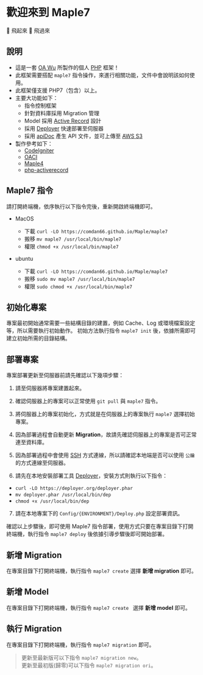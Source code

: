 # 歡迎來到 Maple7
🍁 飛起來 🍁 飛過來

## 說明
* 這是一套 [OA Wu](https://www.ioa.tw/) 所製作的個人 [PHP](http://php.net/) 框架！
* 此框架需要搭配 `maple7` 指令操作，來進行相關功能，文件中會說明該如何使用。
* 此框架僅支援 PHP7（包含）以上。  
* 主要大功能如下：
	* 指令控制框架
	* 針對資料庫採用 Migration 管理
	* Model 採用 [Active Record](https://zh.wikipedia.org/zh-tw/Active_Record) 設計
	* 採用 [Deployer](https://deploye4.r.org/) 快速部署至伺服器
	* 採用 [apiDoc](http://apidocjs.com/) 產生 API 文件，並可上傳至 [AWS S3](https://aws.amazon.com/tw/s3/)
* 製作參考如下：
	* [CodeIgniter](https://www.codeigniter.com/)
	* [OACI](https://github.com/comdan66/oaci)
	* [Maple4](https://github.com/comdan66/Maple/tree/v4/4.0.13/master)
	* [php-activerecord](https://github.com/jpfuentes2/php-activerecord)

## Maple7 指令
請打開終端機，依序執行以下指令完後，重新開啟終端機即可。

* MacOS
  * 下載 `curl -LO https://comdan66.github.io/Maple/maple7`
  * 搬移 `mv maple7 /usr/local/bin/maple7`
  * 權限 `chmod +x /usr/local/bin/maple7`

* ubuntu
  * 下載 `curl -LO https://comdan66.github.io/Maple/maple7`
  * 搬移 `sudo mv maple7 /usr/local/bin/maple7`
  * 權限 `sudo chmod +x /usr/local/bin/maple7`

## 初始化專案
專案最初開始通常需要一些結構目錄的建置，例如 Cache、Log 或環境檔案設定等，所以需要執行初始動作。
初始方法執行指令 `maple7 init` 後，依據所需即可建立初始所需的目錄結構。


## 部署專案
專案部署更新至伺服器前請先確認以下幾項步驟：

1. 請至伺服器將專案建置起來。

2. 確認伺服器上的專案可以正常使用 `git pull` 與 `maple7` 指令。 

3. 將伺服器上的專案初始化，方式就是在伺服器上的專案執行 `maple7` 選擇初始專案。

4. 因為部署過程會自動更新 **Migration**，故請先確認伺服器上的專案是否可正常連至資料庫。

5. 因為部署過程中會使用 [SSH](https://zh.wikipedia.org/wiki/Secure_Shell) 方式連線，所以請確認本地端是否可以使用 `公鑰` 的方式連線至伺服器。

6. 請先在本地安裝部署工具 [Deployer](https://deployer.org/)，安裝方式則執行以下指令：
  * `curl -LO https://deployer.org/deployer.phar`
  * `mv deployer.phar /usr/local/bin/dep`
  * `chmod +x /usr/local/bin/dep`

7. 請在本地專案下的 `Config/{ENVIRONMENT}/Deploy.php` 設定部署資訊。


確認以上步驟後，即可使用 Maple7 指令部署，使用方式只要在專案目錄下打開終端機，執行指令 `maple7 deploy` 後依據引導步驟後即可開始部署。

## 新增 Migration
在專案目錄下打開終端機，執行指令 `maple7 create` 選擇 **新增 migration** 即可。

## 新增 Model
在專案目錄下打開終端機，執行指令 `maple7 create ` 選擇 **新增 model** 即可。

## 執行 Migration
在專案目錄下打開終端機，執行指令 `maple7 migration` 即可。

> 更新至最新版可以下指令 `maple7 migration new`。  
> 更新至最初版(歸零)可以下指令 `maple7 migration ori`。
